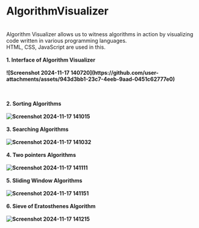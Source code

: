 # AlgorithmVisualizer
<br>
Algorithm Visualizer allows us to witness algorithms in action by visualizing code written in various programming languages.
<br>
HTML, CSS, JavaScript are used in this.
<br><br>
<b>
  1. Interface of Algorithm Visualizer
  <br><br>
![Screenshot 2024-11-17 140720](https://github.com/user-attachments/assets/943d3bb1-23c7-4eeb-9aad-0451c62777e0)

<br><br>
  2. Sorting Algorithms
  <br><br>
![Screenshot 2024-11-17 141015](https://github.com/user-attachments/assets/d5bca83f-2b87-4e29-a37d-c8921593bf50)
<br><br>
  3. Searching Algorithms
  <br><br>
![Screenshot 2024-11-17 141032](https://github.com/user-attachments/assets/127e65d8-86bd-4baf-b163-eeaf408b534c)
<br><br>
  4. Two pointers Algorithms
  <br><br>
![Screenshot 2024-11-17 141111](https://github.com/user-attachments/assets/6d97d69e-d894-4ea9-b548-fd31cf07733f)
<br><br>
  5. Sliding Window Algorithms
  <br><br>
![Screenshot 2024-11-17 141151](https://github.com/user-attachments/assets/9e84dd80-3319-425c-ab27-c01689f3385f)
<br><br>
  6. Sieve of Eratosthenes Algorithm
  <br><br>
![Screenshot 2024-11-17 141215](https://github.com/user-attachments/assets/b1fb795a-82a9-4709-a1b1-61f763166614)
</b>

